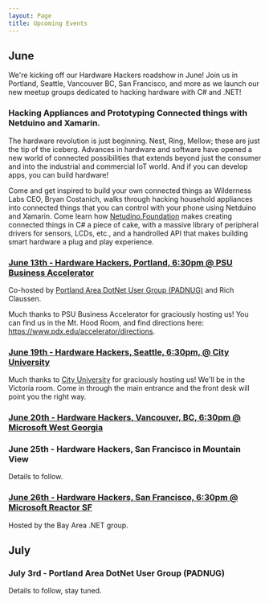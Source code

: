 ```yaml
---
layout: Page
title: Upcoming Events
---
```


## June

We're kicking off our Hardware Hackers roadshow in June! Join us in Portland, Seattle, Vancouver BC, San Francisco, and more as we launch our new meetup groups dedicated to hacking hardware with C# and .NET!

### Hacking Appliances and Prototyping Connected things with Netduino and Xamarin.

The hardware revolution is just beginning. Nest, Ring, Mellow; these are just the tip of the iceberg. Advances in hardware and software have opened a new world of connected possibilities that extends beyond just the consumer and into the industrial and commercial IoT world. And if you can develop apps, you can build hardware!

Come and get inspired to build your own connected things as Wilderness Labs CEO, Bryan Costanich, walks through hacking household appliances into connected things that you can control with your phone using Netduino and Xamarin. Come learn how [Netudino.Foundation](http://Netduino.Foundation) makes creating connected things in C# a piece of cake, with a massive library of peripheral drivers for sensors, LCDs, etc., and a handrolled API that makes building smart hardware a plug and play experience.


### [June 13th - Hardware Hackers, Portland, 6:30pm @ PSU Business Accelerator](https://www.meetup.com/Hardware-Hackers-Portland/events/251238214/)

Co-hosted by [Portland Area DotNet User Group (PADNUG)](http://padnug.org/) and Rich Claussen.

Much thanks to PSU Business Accelerator for graciously hosting us! You can find us in the Mt. Hood Room, and find directions here: https://www.pdx.edu/accelerator/directions.

### [June 19th - Hardware Hackers, Seattle, 6:30pm, @ City University](https://www.meetup.com/Hardware-Hackers-Seattle/events/251488587/)

Much thanks to [City University](http://cityu.edu) for graciously hosting us! We'll be in the Victoria room. Come in through the main entrance and the front desk will point you the right way.

### [June 20th - Hardware Hackers, Vancouver, BC, 6:30pm @ Microsoft West Georgia](https://www.meetup.com/Hardware-Hackers-Vancouver-BC/events/251488866/)

### June 25th - Hardware Hackers, San Francisco in Mountain View

Details to follow.

### [June 26th - Hardware Hackers, San Francisco, 6:30pm @ Microsoft Reactor SF](https://www.meetup.com/Hardware-Hackers-Bay-Area/events/251804376/)

Hosted by the Bay Area .NET group.

## July

### July 3rd - Portland Area DotNet User Group (PADNUG)

Details to follow, stay tuned.

